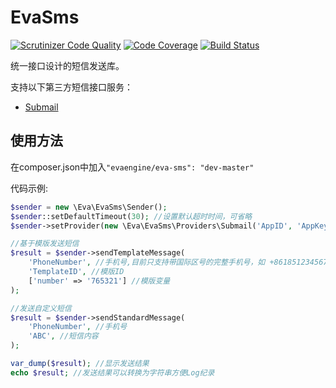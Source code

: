 # EvaSms

[![Scrutinizer Code Quality](https://scrutinizer-ci.com/g/EvaEngine/EvaSms/badges/quality-score.png?b=master)](https://scrutinizer-ci.com/g/EvaEngine/EvaSms/?branch=master)
[![Code Coverage](https://scrutinizer-ci.com/g/EvaEngine/EvaSms/badges/coverage.png?b=master)](https://scrutinizer-ci.com/g/EvaEngine/EvaSms/?branch=master)
[![Build Status](https://travis-ci.org/EvaEngine/EvaSms.svg?branch=master)](https://travis-ci.org/EvaEngine/EvaSms)

统一接口设计的短信发送库。

支持以下第三方短信接口服务：

- [Submail](http://submail.cn/)


## 使用方法

在composer.json中加入`"evaengine/eva-sms": "dev-master"`


代码示例:

``` php
$sender = new \Eva\EvaSms\Sender();
$sender::setDefaultTimeout(30); //设置默认超时时间，可省略
$sender->setProvider(new \Eva\EvaSms\Providers\Submail('AppID', 'AppKey'));

//基于模版发送短信
$result = $sender->sendTemplateMessage(
    'PhoneNumber', //手机号,目前只支持带国际区号的完整手机号，如 +8618512345678
    'TemplateID', //模版ID
    ['number' => '765321'] //模版变量
);

//发送自定义短信
$result = $sender->sendStandardMessage(
    'PhoneNumber', //手机号
    'ABC', //短信内容
);

var_dump($result); //显示发送结果
echo $result; //发送结果可以转换为字符串方便Log纪录
```
